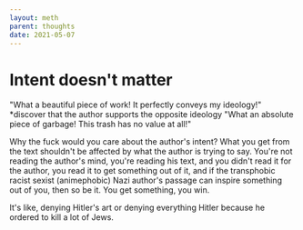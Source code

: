 ```yaml
---
layout: meth
parent: thoughts
date: 2021-05-07
---
```

# Intent doesn't matter

"What a beautiful piece of work! It perfectly conveys my ideology!"  
*discover that the author supports the opposite ideology 
"What an absolute piece of garbage! This trash has no value at all!"

Why the fuck would you care about the author's intent?  What you get from the text shouldn't be affected by what the author is trying to say.
You're not reading the author's mind, you're reading his text, and you didn't read it for the author, you read it to get something out of it, and if the transphobic racist sexist (animephobic) Nazi author's passage can inspire something out of you, then so be it. You get something, you win.

It's like, denying Hitler's art or denying everything Hitler because he ordered to kill a lot of Jews.